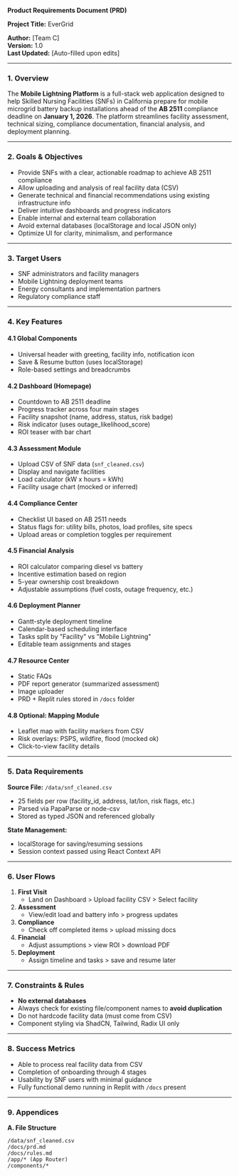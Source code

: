 **Product Requirements Document (PRD)**

**Project Title:** EverGrid

**Author:** [Team C]  
**Version:** 1.0  
**Last Updated:** [Auto-filled upon edits]

---

### 1. **Overview**

The **Mobile Lightning Platform** is a full-stack web application designed to help Skilled Nursing Facilities (SNFs) in California prepare for mobile microgrid battery backup installations ahead of the **AB 2511** compliance deadline on **January 1, 2026**. The platform streamlines facility assessment, technical sizing, compliance documentation, financial analysis, and deployment planning.

---

### 2. **Goals & Objectives**

- Provide SNFs with a clear, actionable roadmap to achieve AB 2511 compliance  
- Allow uploading and analysis of real facility data (CSV)  
- Generate technical and financial recommendations using existing infrastructure info  
- Deliver intuitive dashboards and progress indicators  
- Enable internal and external team collaboration  
- Avoid external databases (localStorage and local JSON only)  
- Optimize UI for clarity, minimalism, and performance

---

### 3. **Target Users**

- SNF administrators and facility managers  
- Mobile Lightning deployment teams  
- Energy consultants and implementation partners  
- Regulatory compliance staff

---

### 4. **Key Features**

#### 4.1 Global Components  
- Universal header with greeting, facility info, notification icon  
- Save & Resume button (uses localStorage)  
- Role-based settings and breadcrumbs

#### 4.2 Dashboard (Homepage)  
- Countdown to AB 2511 deadline  
- Progress tracker across four main stages  
- Facility snapshot (name, address, status, risk badge)  
- Risk indicator (uses outage_likelihood_score)  
- ROI teaser with bar chart

#### 4.3 Assessment Module  
- Upload CSV of SNF data (`snf_cleaned.csv`)  
- Display and navigate facilities  
- Load calculator (kW x hours = kWh)  
- Facility usage chart (mocked or inferred)

#### 4.4 Compliance Center  
- Checklist UI based on AB 2511 needs  
- Status flags for: utility bills, photos, load profiles, site specs  
- Upload areas or completion toggles per requirement

#### 4.5 Financial Analysis  
- ROI calculator comparing diesel vs battery  
- Incentive estimation based on region  
- 5-year ownership cost breakdown  
- Adjustable assumptions (fuel costs, outage frequency, etc.)

#### 4.6 Deployment Planner  
- Gantt-style deployment timeline  
- Calendar-based scheduling interface  
- Tasks split by "Facility" vs "Mobile Lightning"  
- Editable team assignments and stages

#### 4.7 Resource Center  
- Static FAQs  
- PDF report generator (summarized assessment)  
- Image uploader  
- PRD + Replit rules stored in `/docs` folder

#### 4.8 Optional: Mapping Module  
- Leaflet map with facility markers from CSV  
- Risk overlays: PSPS, wildfire, flood (mocked ok)  
- Click-to-view facility details

---

### 5. **Data Requirements**

**Source File:** `/data/snf_cleaned.csv`  
- 25 fields per row (facility_id, address, lat/lon, risk flags, etc.)  
- Parsed via PapaParse or node-csv  
- Stored as typed JSON and referenced globally

**State Management:**  
- localStorage for saving/resuming sessions  
- Session context passed using React Context API

---

### 6. **User Flows**

1. **First Visit**  
   - Land on Dashboard > Upload facility CSV > Select facility  
2. **Assessment**  
   - View/edit load and battery info > progress updates  
3. **Compliance**  
   - Check off completed items > upload missing docs  
4. **Financial**  
   - Adjust assumptions > view ROI > download PDF  
5. **Deployment**  
   - Assign timeline and tasks > save and resume later

---

### 7. **Constraints & Rules**

- **No external databases**  
- Always check for existing file/component names to **avoid duplication**  
- Do not hardcode facility data (must come from CSV)  
- Component styling via ShadCN, Tailwind, Radix UI only

---

### 8. **Success Metrics**

- Able to process real facility data from CSV  
- Completion of onboarding through 4 stages  
- Usability by SNF users with minimal guidance  
- Fully functional demo running in Replit with `/docs` present

---

### 9. **Appendices**

**A. File Structure**  
```  
/data/snf_cleaned.csv  
/docs/prd.md  
/docs/rules.md  
/app/* (App Router)  
/components/*  
